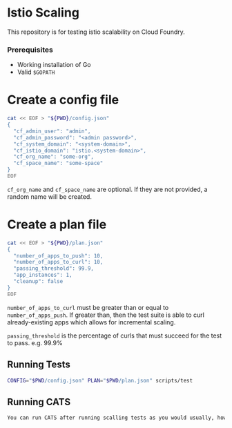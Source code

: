 # Istio Scaling
This repository is for testing istio scalability on Cloud Foundry.

### Prerequisites
- Working installation of Go
- Valid `$GOPATH`

# Create a config file
```sh
cat << EOF > "${PWD}/config.json"
{
  "cf_admin_user": "admin",
  "cf_admin_password": "<admin password>",
  "cf_system_domain": "<system-domain>",
  "cf_istio_domain": "istio.<system-domain>",
  "cf_org_name": "some-org",
  "cf_space_name": "some-space"
}
EOF
```
`cf_org_name` and `cf_space_name` are optional. If they are not provided, a
random name will be created.

# Create a plan file
```sh
cat << EOF > "${PWD}/plan.json"
{
  "number_of_apps_to_push": 10,
  "number_of_apps_to_curl": 10,
  "passing_threshold": 99.9,
  "app_instances": 1,
  "cleanup": false
}
EOF
```
`number_of_apps_to_curl` must be greater than or equal to `number_of_apps_push`.
If greater than, then the test suite is able to curl already-existing apps which
allows for incremental scaling.

`passing_threshold` is the percentage of curls that must succeed for the test
to pass. e.g. 99.9%

## Running Tests
```sh
CONFIG="$PWD/config.json" PLAN="$PWD/plan.json" scripts/test
```
## Running CATS
```sh
You can run CATS after running scalling tests as you would usually, however be sure to the set the flag cleanup in the plan file to false and manually delete your org.
```
